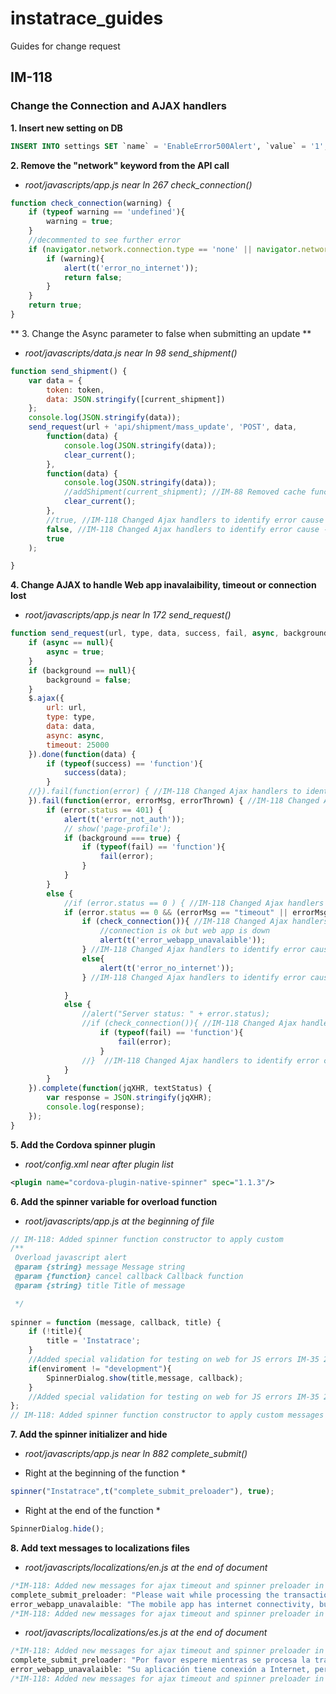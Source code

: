 # instatrace_guides
Guides for change request

## IM-118

### Change the Connection and AJAX handlers
**1. Insert new setting on DB**
```SQL
INSERT INTO settings SET `name` = 'EnableError500Alert', `value` = '1', `description` = 'Enable Error 500 Alert Email (Turn on: 1: Turn Off: 0)', `created_at` = '2018-06-04 13:25:25', `updated_at` = '2018-06-04 13:25:25';

```

**2. Remove the "network" keyword from the API call**
* _root/javascripts/app.js near ln 267 check_connection()_

```javascript
function check_connection(warning) {
    if (typeof warning == 'undefined'){
        warning = true;
    }
    //decommented to see further error
    if (navigator.network.connection.type == 'none' || navigator.network.connection.type == 'unknown') {
        if (warning){
            alert(t('error_no_internet'));
            return false;
        }
    }
    return true;
}
```

** 3. Change the Async parameter to false when submitting an update **
* _root/javascripts/data.js near ln 98 send_shipment()_

```javascript
function send_shipment() {
	var data = {
		token: token,
		data: JSON.stringify([current_shipment])
	};
    console.log(JSON.stringify(data));
	send_request(url + 'api/shipment/mass_update', 'POST', data,
		function(data) {
            console.log(JSON.stringify(data));
			clear_current();
		},
		function(data) {
            console.log(JSON.stringify(data));
			//addShipment(current_shipment); //IM-88 Removed cache functions 20180320 EL .o
			clear_current();
		},
		//true, //IM-118 Changed Ajax handlers to identify error cause - EL 30/05/2018 .o
		false, //IM-118 Changed Ajax handlers to identify error cause - EL 30/05/2018 .o
		true
	);

}
```

**4. Change AJAX to handle Web app inavalaibility, timeout or connection lost**
* _root/javascripts/app.js near ln 172 send_request()_
 
```javascript
function send_request(url, type, data, success, fail, async, background) {
    if (async == null){
        async = true;
    }
    if (background == null){
        background = false;
    }
    $.ajax({
        url: url,
        type: type,
        data: data,
        async: async,
        timeout: 25000
    }).done(function(data) {
        if (typeof(success) == 'function'){
            success(data);
        }
    //}).fail(function(error) { //IM-118 Changed Ajax handlers to identify error cause - EL 30/05/2018 .o
    }).fail(function(error, errorMsg, errorThrown) { //IM-118 Changed Ajax handlers to identify error cause - EL 30/05/2018 .n
        if (error.status == 401) {
            alert(t('error_not_auth'));
            // show('page-profile');
            if (background === true) {
                if (typeof(fail) == 'function'){
                    fail(error);
                }
            }
        }
        else {
            //if (error.status == 0 ) { //IM-118 Changed Ajax handlers to identify error cause - EL 30/05/2018 .o
            if (error.status == 0 && (errorMsg == "timeout" || errorMsg == "error")) { //IM-118 Changed Ajax handlers to identify error cause - EL 30/05/2018 .n
                if (check_connection()){ //IM-118 Changed Ajax handlers to identify error cause - EL 30/05/2018 .n
                    //connection is ok but web app is down
                    alert(t('error_webapp_unavalaible'));
                } //IM-118 Changed Ajax handlers to identify error cause - EL 30/05/2018 .ns
                else{
                    alert(t('error_no_internet'));
                } //IM-118 Changed Ajax handlers to identify error cause - EL 30/05/2018 .ne

            } 
            else {
                //alert("Server status: " + error.status);
                //if (check_connection()){ //IM-118 Changed Ajax handlers to identify error cause - EL 30/05/2018 .o
                    if (typeof(fail) == 'function'){
                        fail(error);
                    }
                //}  //IM-118 Changed Ajax handlers to identify error cause - EL 30/05/2018 .o
            }
        }
    }).complete(function(jqXHR, textStatus) {
        var response = JSON.stringify(jqXHR);
        console.log(response);
    });
}
```

**5. Add the Cordova spinner plugin**
* _root/config.xml near after plugin list_

```xml
<plugin name="cordova-plugin-native-spinner" spec="1.1.3"/>
```

**6. Add the spinner variable for overload function**
* _root/javascripts/app.js at the beginning of file_

```javascript
// IM-118: Added spinner function constructor to apply custom 
/**
 Overload javascript alert
 @param {string} message Message string
 @param {function} cancel callback Callback function
 @param {string} title Title of message

 */
  
spinner = function (message, callback, title) {
    if (!title){
        title = 'Instatrace';
    }
    //Added special validation for testing on web for JS errors IM-35 20171128 EL .ns
    if(enviroment != "development"){
        SpinnerDialog.show(title,message, callback);
    }
    //Added special validation for testing on web for JS errors IM-35 20171128 EL .ne
};
// IM-118: Added spinner function constructor to apply custom messages on spinners
```

**7. Add the spinner initializer and hide**
* _root/javascripts/app.js near ln 882 complete_submit()_

* Right at the beginning of the function *
```javascript
spinner("Instatrace",t("complete_submit_preloader"), true);
```

* Right at the end of the function *
```javascript
SpinnerDialog.hide();
```

**8. Add text messages to localizations files**
* _root/javascripts/localizations/en.js at the end of document_

```javascript
/*IM-118: Added new messages for ajax timeout and spinner preloader in submit shipment .ns*/
complete_submit_preloader: "Please wait while processing the transaction….",
error_webapp_unavalaible: "The mobile app has internet connectivity, but cannot connect to the web app. Please retry in 30 minutes or manually submit the update."
/*IM-118: Added new messages for ajax timeout and spinner preloader in submit shipment .ne*/
```
* _root/javascripts/localizations/es.js at the end of document_

```javascript
/*IM-118: Added new messages for ajax timeout and spinner preloader in submit shipment .ns*/
complete_submit_preloader: "Por favor espere mientras se procesa la transacción….",
error_webapp_unavalaible: "Su aplicación tiene conexión a Internet, pero no puede conectarse a la aplicación web. Por favor reintente en 30 minutos o envíe la actualización manualmente."
/*IM-118: Added new messages for ajax timeout and spinner preloader in submit shipment .ne*/
```

